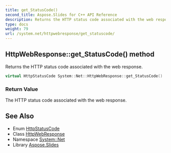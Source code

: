 ```yaml
---
title: get_StatusCode()
second_title: Aspose.Slides for C++ API Reference
description: Returns the HTTP status code associated with the web response.
type: docs
weight: 79
url: /system.net/httpwebresponse/get_statuscode/
---
```

## HttpWebResponse::get_StatusCode() method


Returns the HTTP status code associated with the web response.

```cpp
virtual HttpStatusCode System::Net::HttpWebResponse::get_StatusCode()
```


### Return Value

The HTTP status code associated with the web response.

## See Also

* Enum [HttpStatusCode](../../httpstatuscode/)
* Class [HttpWebResponse](../)
* Namespace [System::Net](../../)
* Library [Aspose.Slides](../../../)